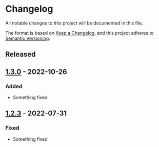 # Changelog
All notable changes to this project will be documented in this file.

The format is based on [Keep a Changelog](https://keepachangelog.com/en/1.0.0/),
and this project adheres to [Semantic Versioning](https://semver.org/spec/v2.0.0.html).

<!--
## [x.y.z] - yyyy-mm-dd
### Added
### Changed
### Removed
### Fixed
-->
<!--
RegEx for release version from file
r"^\#\# \[\d{1,}[.]\d{1,}[.]\d{1,}\] \- \d{4}\-\d{2}-\d{2}"
-->

## Released
## [1.3.0] - 2022-10-26
<!-- meta = {'type': 'feature', 'scope': ['all'], 'affected': ['all']} -->

### Added
- Something fixed

## [1.2.3] - 2022-07-31
### Fixed
- Something fixed

<!-- Links -->
[1.3.0]: https://github.com/brainelectronics/changelog2version/tree/1.3.0
[1.2.3]: https://github.com/brainelectronics/changelog2version/tree/1.2.3
